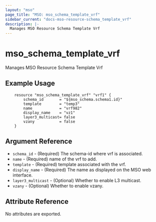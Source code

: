 ```yaml
---
layout: "mso"
page_title: "MSO: mso_schema_template_vrf"
sidebar_current: "docs-mso-resource-schema_template_vrf"
description: |-
  Manages MSO Resource Schema Template Vrf
---
```


# mso_schema_template_vrf #

Manages MSO Resource Schema Template Vrf

## Example Usage ##

```hcl
	resource "mso_schema_template_vrf" "vrf1" {
		schema_id    	= "${mso_schema.schema1.id}"
		template	 	= "temp3"
		name         	= "vrf982"
		display_name 	= "vz1"
		layer3_multicast= false
		vzany 			= false
	}
```

## Argument Reference ##


* `schema_id` - (Required) The schema-id where vrf is associated.
* `name` - (Required) name of the vrf to add.
* `template` - (Required) template associated with the vrf.
* `display_name` - (Required) The name as displayed on the MSO web interface.
* `layer3_multicast` - (Optional) Whether to enable L3 multicast.
* `vzany` - (Optional) Whether to enable vzany.


## Attribute Reference ##

No attributes are exported.



